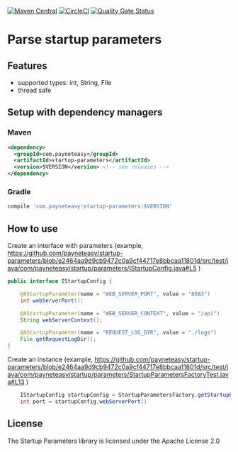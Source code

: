 [![Maven Central](https://img.shields.io/maven-central/v/com.payneteasy/startup-parameters.svg?label=Maven%20Central)](https://search.maven.org/search?q=g:%22com.payneteasy%22%20AND%20a:%22startup-parameters%22)
[![CircleCI](https://circleci.com/gh/payneteasy/startup-parameters.svg?style=svg)](https://circleci.com/gh/payneteasy/startup-parameters)
[![Quality Gate Status](https://sonarcloud.io/api/project_badges/measure?project=com.payneteasy%3Astartup-parameters&metric=alert_status)](https://sonarcloud.io/dashboard?id=com.payneteasy%3Astartup-parameters)

Parse startup parameters
==========================


## Features

* supported types: int, String, File
* thread safe

## Setup with dependency managers

### Maven

```xml
<dependency>
  <groupId>com.payneteasy</groupId>
  <artifactId>startup-parameters</artifactId>
  <version>$VERSION</version> <!-- see releases --> 
</dependency>
```

### Gradle

```groovy
compile 'com.payneteasy:startup-parameters:$VERSION'
```

How to use
------------

Create an interface with parameters (example, https://github.com/payneteasy/startup-parameters/blob/e2464aa9d9cb9472c0a9cf44717e8bbcaa11801d/src/test/java/com/payneteasy/startup/parameters/IStartupConfig.java#L5 )

```java
public interface IStartupConfig {

    @AStartupParameter(name = "WEB_SERVER_PORT", value = "8083")
    int webServerPort();

    @AStartupParameter(name = "WEB_SERVER_CONTEXT", value = "/api")
    String webServerContext();

    @AStartupParameter(name = "REQUEST_LOG_DIR", value = "./logs")
    File getRequestLogDir();
}
```

Create an instance (example, https://github.com/payneteasy/startup-parameters/blob/e2464aa9d9cb9472c0a9cf44717e8bbcaa11801d/src/test/java/com/payneteasy/startup/parameters/StartupParametersFactoryTest.java#L13 )

```java
    IStartupConfig startupConfig = StartupParametersFactory.getStartupParameters(IStartupConfig.class);
    int port = startupConfig.webServerPort()
```


## License

The Startup Parameters library is licensed under the Apache License 2.0
